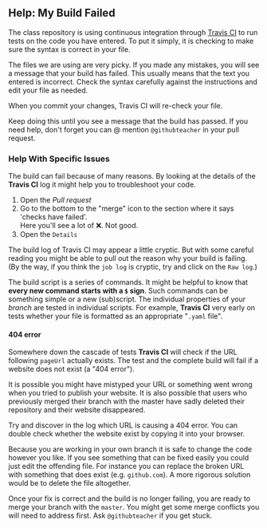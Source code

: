 ## Help: My Build Failed

The class repository is using continuous integration through [Travis CI](https://travis-ci.org) to run tests on the code you have entered. To put it simply, it is checking to make sure the syntax is correct in your file.

The files we are using are very picky. If you made any mistakes, you will see a message that your build has failed. This usually means that the text you entered is incorrect. Check the syntax carefully against the instructions and edit your file as needed.

When you commit your changes, Travis CI will re-check your file.

Keep doing this until you see a message that the build has passed. If you need help, don't forget you can @ mention `@githubteacher` in your pull request.

### Help With Specific Issues

The build can fail because of many reasons. By looking at the details of the **Travis CI** log it might help you to troubleshoot your code.

1. Open the _Pull request_  
2. Go to the bottom to the "merge" icon to the section where it says 'checks have failed'.  
  Here you'll see a lot of :x:. Not good.  
3. Open the `Details`  

The build log of Travis CI may appear a little cryptic. But with some careful reading you might be able to pull out the reason why your build is failing. (By the way, if you think the `job log` is cryptic, try and click on the `Raw log`.)

The build script is a series of commands. It might be helpful to know that **every new command starts with a `$` sign**. Such commands can be something simple or a new (sub)script. The individual properties of your _branch_ are tested in individual scripts. For example, **Travis CI** very early on tests whether your file is formatted as an appropriate "`.yaml` file".

#### 404 error
Somewhere down the cascade of tests **Travis CI** will check if the URL following `pageUrl` actually exists. The test and the complete build will fail if a website does not exist (a "404 error").

It is possible you might have mistyped your URL or something went wrong when you tried to publish your website. It is also possible that users who previously merged their branch with the master have sadly deleted their repository and their website disappeared.

Try and discover in the log which URL is causing a 404 error. You can double check whether the website exist by copying it into your browser.

Because you are working in your own branch it is safe to change the code however you like. If you see something that can be fixed easily you could just edit the offending file. For instance you can replace the broken URL with something that does exist (e.g. `github.com`).
A more rigorous solution would be to delete the file altogether.

Once your fix is correct and the build is no longer failing, you are ready to merge your branch with the `master`. You might get some merge conflicts you will need to address first. Ask `@githubteacher` if you get stuck.
